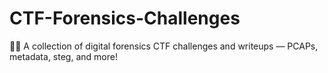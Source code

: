 # CTF-Forensics-Challenges
🕵️‍♂️ A collection of digital forensics CTF challenges and writeups — PCAPs, metadata, steg, and more!

